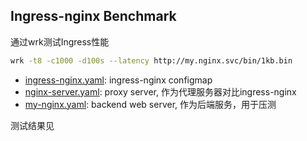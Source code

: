 ## Ingress-nginx Benchmark

通过wrk测试Ingress性能
```bash
wrk -t8 -c1000 -d100s --latency http://my.nginx.svc/bin/1kb.bin
```

- [ingress-nginx.yaml](./ingress-nginx.yaml): ingress-nginx configmap
- [nginx-server.yaml](./nginx-server.yaml): proxy server, 作为代理服务器对比ingress-nginx
- [my-nginx.yaml](./my-nginx.yaml): backend web server, 作为后端服务，用于压测

测试结果见 